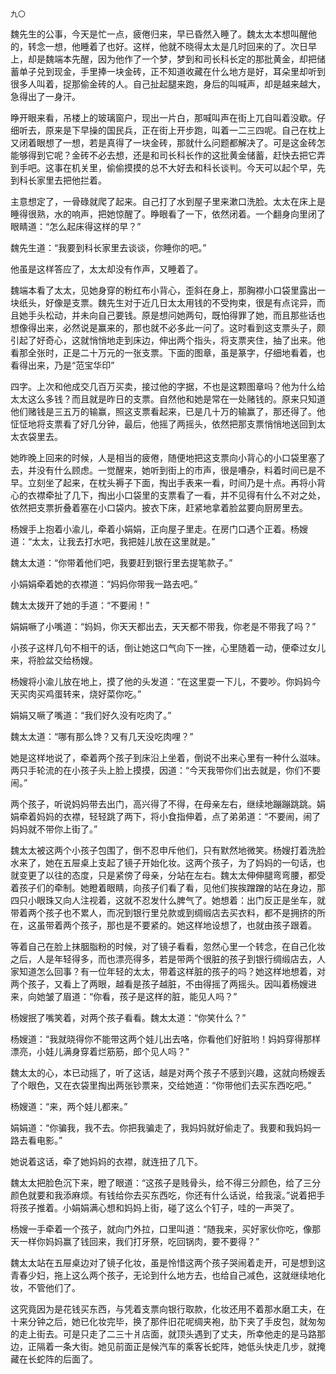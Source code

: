     九〇 

   魏先生的公事，今天是忙一点，疲倦归来，早已昏然入睡了。魏太太本想叫醒他的，转念一想，他睡着了也好。这样，他就不晓得太太是几时回来的了。次日早上，却是魏端本先醒，因为他作了一个梦，梦到和司长科长定的那批黄金，却把储蓄单子兑到现金，手里捧一块金砖，正不知道收藏在什么地方是好，耳朵里却听到很多人叫着，捉那偷金砖的人。自己扯起腿来跑，身后的叫喊声，却是越来越大，急得出了一身汗。

   睁开眼来看，吊楼上的玻璃窗户，现出一片白，那喊叫声在街上兀自叫着没歇。仔细听去，原来是下早操的国民兵，正在街上开步跑，叫着一二三四呢。自己在枕上又闭着眼想了一想，若是真得了一块金砖，那就什么问题都解决了。可是这金砖怎能够得到它呢？金砖不必去想，还是和司长科长作的这批黄金储蓄，赶快去把它弄到手吧。这事在机关里，偷偷摸摸的总不大好去和科长谈判。今天可以起个早，先到科长家里去把他拦着。

   主意想定了，一骨碌就爬了起来。自己打了水到屋子里来漱口洗脸。太太在床上是睡得很熟，水的响声，把她惊醒了。睁眼看了一下，依然闭着。一个翻身向里闭了眼睛道：“怎么起床得这样的早？”

   魏先生道：“我要到科长家里去谈谈，你睡你的吧。”

   他虽是这样答应了，太太却没有作声，又睡着了。

   魏端本看了太太，见她身穿的粉红布小背心，歪斜在身上，那胸襟小口袋里露出一块纸头，好像是支票。魏先生对于近几日太太用钱的不受拘束，很是有点诧异，而且她手头松动，并未向自己要钱。原是想问她两句，既怕得罪了她，而且那些话也想像得出来，必然说是赢来的，那也就不必多此一问了。这时看到这支票头子，颇引起了好奇心，这就悄悄地走到床边，伸出两个指头，将支票夹住，抽了出来。他看那全张时，正是二十万元的一张支票。下面的图章，虽是篆字，仔细地看着，也看得出来，乃是“范宝华印”

   四字。上次和他成交几百万买卖，接过他的字据，不也是这颗图章吗？他为什么给太太这么多钱？而且就是昨日的支票。自然他和她是常在一处赌钱的。原来只知道他们赌钱是三五万的输赢，照这支票看起来，已是几十万的输赢了，那还得了。他怔怔地将支票看了好几分钟，最后，他摇了两摇头，依然把那支票悄悄地送回到太太衣袋里去。

   她昨晚上回来的时候，人是相当的疲倦，随便地把这支票向小背心的小口袋里塞了去，并没有什么顾虑。一觉醒来，她听到街上的市声，很是嘈杂，料着时间已是不早。立刻坐了起来，在枕头褥子下面，掏出手表来一看，时间乃是十点。再将小背心的衣襟牵扯了几下，掏出小口袋里的支票看了一看，并不见得有什么不对之处，依然把支票折叠着塞在小口袋内。披衣下床，赶紧地拿着脸盆要向厨房里去。

   杨嫂手上抱着小渝儿，牵着小娟娟，正向屋子里走。在房门口遇个正着。杨嫂道：“太太，让我去打水吧，我把娃儿放在这里就是。”

   魏太太道：“你带着他们吧，我要赶到银行里去提笔款子。”

   小娟娟牵着她的衣襟道：“妈妈你带我一路去吧。”

   魏太太拨开了她的手道：“不要闹！”

   娟娟噘了小嘴道：“妈妈，你天天都出去，天天都不带我，你老是不带我了吗？”

   小孩子这样几句不相干的话，倒让她这口气向下一挫，心里随着一动，便牵过女儿来，将脸盆交给杨嫂。

   杨嫂将小渝儿放在地上，摸了他的头发道：“在这里耍一下儿，不要吵。你妈妈今天买肉买鸡蛋转来，烧好菜你吃。”

   娟娟又噘了嘴道：“我们好久没有吃肉了。”

   魏太太道：“哪有那么馋？又有几天没吃肉哩？”

   她是这样地说了，牵着两个孩子到床沿上坐着，倒说不出来心里有一种什么滋味。两只手轮流的在小孩子头上脸上摸摸，因道：“今天我带你们出去就是，你们不要闹。”

   两个孩子，听说妈妈带去出门，高兴得了不得，在母亲左右，继续地蹦蹦跳跳。娟娟牵着妈妈的衣襟，轻轻跳了两下，将小食指伸着，点了弟弟道：“不要闹，闹了妈妈就不带你上街了。”

   魏太太被这两个小孩子包围了，倒不忍申斥他们，只有默然地微笑。杨嫂打着洗脸水来了，她在五屉桌上支起了镜子开始化妆。这两个孩子，为了妈妈的一句话，也就变更了以往的态度，只是紧傍了母亲，分站在左右。魏太太伸伸腿弯弯腰，都受着孩子们的牵制。她瞪着眼睛，向孩子们看了看，见他们挨挨蹭蹭的站在身边，那四只小眼珠又向人注视着，这就不忍发什么脾气了。她想着：出门反正是坐车，就带着两个孩子也不累人，而况到银行里兑款或到绸缎店去买衣料，都不是拥挤的所在，这虽带着两个孩子，那也是不要紧的。她这样地设想了，也就由孩子跟着。

   等着自己在脸上抹胭脂粉的时候，对了镜子看看，忽然心里一个转念，在自己化妆之后，人是年轻得多，而也漂亮得多，若是带两个很脏的孩子到银行绸缎店去，人家知道怎么回事？有一位年轻的太太，带着这样脏的孩子的吗？她这样地想着，对两个孩子，又看上了两眼，越看是孩子越脏，不由得摇了两摇头。因叫着杨嫂进来，向她皱了眉道：“你看，孩子是这样的脏，能见人吗？”

   杨嫂抿了嘴笑着，对两个孩子看看。魏太太道：“你笑什么？”

   杨嫂道：“我就晓得你不能带这两个娃儿出去咯，你看他们好脏哟！妈妈穿得那样漂亮，小娃儿满身穿着烂筋筋，郎个见人吗？”

   魏太太的心，本已动摇了，听了这话，越是对两个孩子不感到兴趣，这就向杨嫂丢了个眼色，又在衣袋里掏出两张钞票来，交给她道：“你带他们去买东西吃吧。”

   杨嫂道：“来，两个娃儿都来。”

   娟娟道：“你骗我，我不去。你把我骗走了，我妈妈就好偷走了。我要和我妈妈一路去看电影。”

   她说着这话，牵了她妈妈的衣襟，就连扭了几下。

   魏太太把脸色沉下来，瞪了眼道：“这孩子是贱骨头，给不得三分颜色，给了三分颜色就要和我添麻烦。有钱给你去买东西吃，你还有什么话说，给我滚。”说着把手将孩子推着。小娟娟满心想和妈妈上街，碰了这么个钉子，哇的一声哭了。

   杨嫂一手牵着一个孩子，就向门外拉，口里叫道：“随我来，买好家伙你吃，像那天一样你妈妈赢了钱回来，我们打牙祭，吃回锅肉，要不要得？”

   魏太太站在五屉桌边对了镜子化妆，虽是怜惜这两个孩子哭闹着走开，可是想到这青春少妇，拖上这么两个孩子，无论到什么地方去，也给自己减色，这就继续地化妆，不管他们了。

   这究竟因为是花钱买东西，与凭着支票向银行取款，化妆还用不着那水磨工夫，在十来分钟之后，她已化妆完毕，换了那件旧花呢绸夹袍，肋下夹了手皮包，就匆匆的走上街去。可是只走了二三十爿店面，就顶头遇到了丈夫，所幸他走的是马路那边，正隔着一条大街。她见前面正是候汽车的乘客长蛇阵，她低头快走几步，就掩藏在长蛇阵的后面了。

